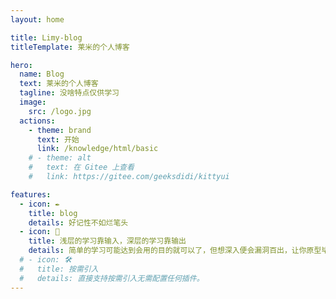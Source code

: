 ```yaml
---
layout: home

title: Limy-blog
titleTemplate: 莱米的个人博客

hero:
  name: Blog
  text: 莱米的个人博客
  tagline: 没啥特点仅供学习
  image:
    src: /logo.jpg
  actions:
    - theme: brand
      text: 开始
      link: /knowledge/html/basic
    # - theme: alt
    #   text: 在 Gitee 上查看
    #   link: https://gitee.com/geeksdidi/kittyui

features:
  - icon: ✒️
    title: blog
    details: 好记性不如烂笔头
  - icon: 📖
    title: 浅层的学习靠输入，深层的学习靠输出
    details: 简单的学习可能达到会用的目的就可以了，但想深入便会漏洞百出，让你原型毕露，所以对原理和细节的捕捉要融会贯通，更要进行系统性的学习
  # - icon: 🛠️
  #   title: 按需引入
  #   details: 直接支持按需引入无需配置任何插件。
---
```

